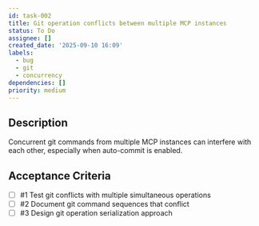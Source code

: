 ```yaml
---
id: task-002
title: Git operation conflicts between multiple MCP instances
status: To Do
assignee: []
created_date: '2025-09-10 16:09'
labels:
  - bug
  - git
  - concurrency
dependencies: []
priority: medium
---
```


## Description

Concurrent git commands from multiple MCP instances can interfere with each other, especially when auto-commit is enabled.

## Acceptance Criteria
<!-- AC:BEGIN -->
- [ ] #1 Test git conflicts with multiple simultaneous operations
- [ ] #2 Document git command sequences that conflict
- [ ] #3 Design git operation serialization approach
<!-- AC:END -->

